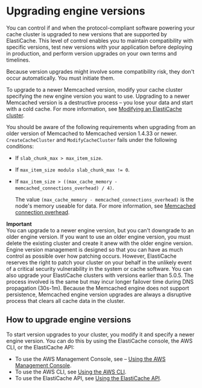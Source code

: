 # Upgrading engine versions<a name="VersionManagement"></a>

You can control if and when the protocol\-compliant software powering your cache cluster is upgraded to new versions that are supported by ElastiCache\. This level of control enables you to maintain compatibility with specific versions, test new versions with your application before deploying in production, and perform version upgrades on your own terms and timelines\.

Because version upgrades might involve some compatibility risk, they don't occur automatically\. You must initiate them\. 

To upgrade to a newer Memcached version, modify your cache cluster specifying the new engine version you want to use\. Upgrading to a newer Memcached version is a destructive process – you lose your data and start with a cold cache\. For more information, see [Modifying an ElastiCache cluster](Clusters.Modify.md)\.

You should be aware of the following requirements when upgrading from an older version of Memcached to Memcached version 1\.4\.33 or newer\. `CreateCacheCluster` and `ModifyCacheCluster` fails under the following conditions:
+ If `slab_chunk_max > max_item_size`\.
+ If `max_item_size modulo slab_chunk_max != 0`\.
+ If `max_item_size > ((max_cache_memory - memcached_connections_overhead) / 4)`\.

  The value `(max_cache_memory - memcached_connections_overhead)` is the node's memory useable for data\. For more information, see [Memcached connection overhead](ParameterGroups.Memcached.md#ParameterGroups.Memcached.Overhead)\.

**Important**  
You can upgrade to a newer engine version, but you can't downgrade to an older engine version\. If you want to use an older engine version, you must delete the existing cluster and create it anew with the older engine version\. 
Engine version management is designed so that you can have as much control as possible over how patching occurs\. However, ElastiCache reserves the right to patch your cluster on your behalf in the unlikely event of a critical security vulnerability in the system or cache software\.
You can also upgrade your ElastiCache clusters with versions earlier than 5\.0\.5\. The process involved is the same but may incur longer failover time during DNS propagation \(30s\-1m\)\. 
Because the Memcached engine does not support persistence, Memcached engine version upgrades are always a disruptive process that clears all cache data in the cluster\.

## How to upgrade engine versions<a name="VersionManagement.HowTo"></a>

To start version upgrades to your cluster, you modify it and specify a newer engine version\. You can do this by using the ElastiCache console, the AWS CLI, or the ElastiCache API:
+ To use the AWS Management Console, see – [Using the AWS Management Console](Clusters.Modify.md#Clusters.Modify.CON)\.
+ To use the AWS CLI, see [Using the AWS CLI](Clusters.Modify.md#Clusters.Modify.CLI)\.
+ To use the ElastiCache API, see [Using the ElastiCache API](Clusters.Modify.md#Clusters.Modify.API)\.